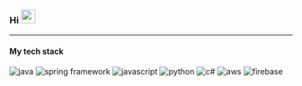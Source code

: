 ### Hi <img src="https://media.giphy.com/media/hvRJCLFzcasrR4ia7z/giphy.gif" width="25px">

---

<h4>My tech stack</h4>

![java](https://img.shields.io/badge/-java-orange)
![spring framework](https://img.shields.io/badge/-spring%20framework-green)
![javascript](https://img.shields.io/badge/-javascript-orange)
![python](https://img.shields.io/badge/-python-orange)
![c#](https://img.shields.io/badge/-c%23-orange)
![aws](https://img.shields.io/badge/-aws-blue)
![firebase](https://img.shields.io/badge/-firebase-blue)

<!--
**SeoKanghee/SeoKanghee** is a ✨ _special_ ✨ repository because its `README.md` (this file) appears on your GitHub profile.

Here are some ideas to get you started:

- 🔭 I’m currently working on ...
- 🌱 I’m currently learning ...
- 👯 I’m looking to collaborate on ...
- 🤔 I’m looking for help with ...
- 💬 Ask me about ...
- 📫 How to reach me: ...
- 😄 Pronouns: ...
- ⚡ Fun fact: ...
-->
